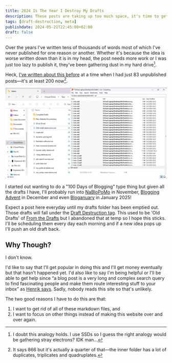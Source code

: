 ```yaml
---
title: 2024 Is The Year I Destroy My Drafts
description: These posts are taking up too much space, it's time to get rid of them all.
tags: [draft-destruction, meta]
publishdate: 2024-05-21T22:45:00+02:00
draft: false
---
```


Over the years I've written tens of thousands of words most of which I've never published for one reason or another. Whether it's because the idea is worse written down than it is in my head, the post needs more work or I was just too lazy to publish it, they've been gathering dust in my hard drive[^dust].

Heck, [I've written about this before](/the-classics/blog/im-not-ready.md) at a time when I had just 83 unpublished posts—it's at least 200 now[^drafts].

![Two windows listing file listings with the big window at 86 and the inner one at 866](/images/my-drafts-folders.png)

I started out wanting to do a "100 Days of Blogging" type thing but given all the drafts I have, I'll probably run into [NaBloPoMo](https://amyhupe.co.uk/articles/nablopomo-2023-day-1/) in November, [Blogging Advent](https://jamesg.blog/2021/12/01/advent-of-bloggers-1/) in December and even [Bloganuary](https://bloganuary.wordpress.com/) in January 2025!

Expect a post here everyday until my drafts folder has been emptied out. Those drafts will fall under the [Draft Destruction tag](/content/tags/draft-destruction/_index.md). This used to be 'Old Drafts' of [From the Drafts](/content/tags/from-the-drafts/_index.md) but I abandoned that at temp so I hope this sticks. I'll be scheduling them every day each morning and if a new idea pops up I'll push an old draft back.

## Why Though?

I don't know.

I'd like to say that I'll get popular in doing this and I'll get money eventually but that hasn't happened yet. I'd also like to say I'm being helpful or I'll be able to get help since <q cite="https://www.henrikkarlsson.xyz/p/search-query">a blog post is a very long and complex search query to find fascinating people and make them route interesting stuff to your inbox</q> as [Henrik says](https://www.henrikkarlsson.xyz/p/search-query). Sadly, nobody reads this site so that's unlikely.

The two good reasons I have to do this are that:

1. I want to get rid of all of these markdown files, and
2. I want to focus on other things instead of making this website over and over again.

[^dust]: I doubt this analogy holds. I use SSDs so I guess the right analogy would be gathering stray electrons? IDK man...
[^drafts]: It says 866 but it's actually a quarter of that—the inner folder has a lot of duplicates, triplicates and quadruplates.
